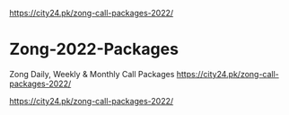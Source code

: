 https://city24.pk/zong-call-packages-2022/
# Zong-2022-Packages
Zong Daily, Weekly &amp; Monthly Call Packages
https://city24.pk/zong-call-packages-2022/


https://city24.pk/zong-call-packages-2022/

